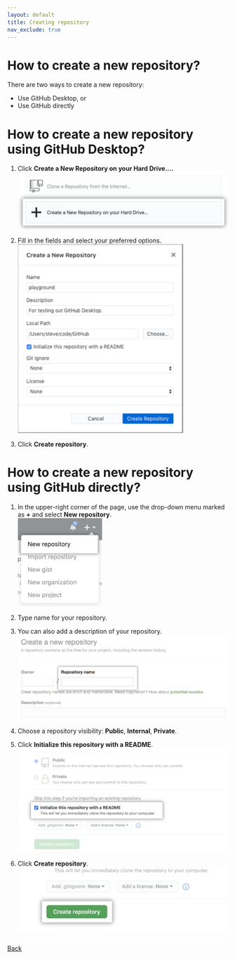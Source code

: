 ```yaml
---
layout: default
title: Creating repository
nav_exclude: true
---
```


# How to create a new repository?

There are two ways to create a new repository:
* Use GitHub Desktop, or
* Use GitHub directly

# How to create a new repository using GitHub Desktop?

1. Click **Create a New Repository on your Hard Drive....**  
![Image](./create_repo_5.png "create_repo")

2. Fill in the fields and select your preferred options.  
![Image](./create_repo_6.png "create_repo")

3. Click **Create repository**.

# How to create a new repository using GitHub directly?

1. In the upper-right corner of the page, use the drop-down menu marked as **+** and select **New repository**.  
![Image](./create_repo_1.png "create_repo")

2. Type name for your repository.
3. You can also add a description of your repository.  
![Image](./create_repo_2_name.png "create_repo")

4. Choose a repository visibility: **Public**, **Internal**, **Private**.  

5. Click **Initialize this repository with a README**.  
![Image](./create_repo_3_public_private_readme.png "create_repo")

6. Click **Create repository**.  
![Image](./create_repo_4_button.png "create_repo")


[Back](./git_github_and_github_desktop.md "create_repo")